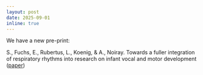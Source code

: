 ```yaml
---
layout: post
date: 2025-09-01
inline: true
---
```


We have a new pre-print:

S., Fuchs, E., Rubertus, L., Koenig, & A., Noiray. Towards a fuller integration of respiratory rhythms into research on infant vocal and motor development ([paper](https://www.researchgate.net/publication/395098702_Towards_a_fuller_integration_of_respiratory_rhythms_into_research_on_infant_vocal_and_motor_development))
